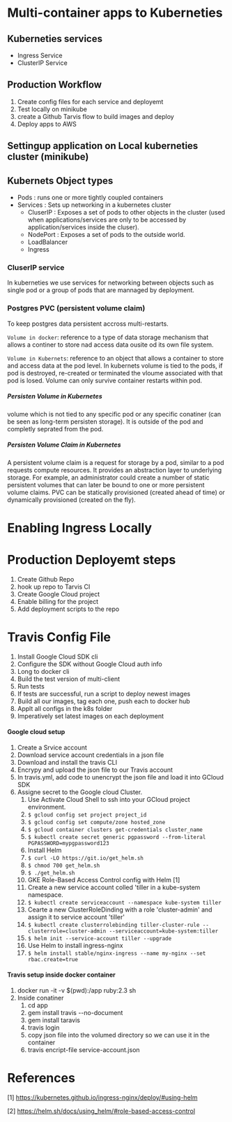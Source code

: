 # Multi-container apps to Kuberneties

## Kuberneties services
  * Ingress Service
  * ClusterIP Service

##  Production Workflow 
  1. Create config files for each service and deployemt
  2. Test locally on minikube
  3. create a Github Tarvis flow to build images and deploy
  4. Deploy apps to AWS 

## Settingup application on Local kuberneties cluster (minikube)

## Kubernets Object types 
 * Pods : runs one or more tightly coupled containers
 * Services : Sets up networking in a kubernetes cluster
   * CluserIP : Exposes a set of pods to other objects in the cluster (used when applications/services are only to be accessed by application/services inside the cluser).  
   * NodePort : Exposes a set of pods to the outside world. 
   * LoadBalancer
   * Ingress

### CluserIP service
In kuberneties we use services for networking between objects such as single pod or a group of pods that are mannaged by deployment.

### Postgres PVC (persistent volume claim)
To keep postgres data persistent accross multi-restarts.

`Volume in docker`: reference to a type of data storage mechanism that allows a continer to store nad access data ousite od its own file system. 

`Volume in Kubernets`: reference to an object that allows a container to store and access data at the pod level. In kubernets volume is tied to the pods, if pod is destroyed, re-created or terminated the vloume associated with that pod is losed. Volume can only survive container restarts within pod.

##### Persisten Volume in Kubernetes
volume which is not tied to any specific pod or any specific conatiner (can be seen as long-term persisten storage). It is outside of the pod and completly seprated from the pod.

##### Persisten Volume Claim in Kubernetes
A persistent volume claim is a request for storage by a pod, similar to a pod requests compute resources. It provides an abstraction layer to underlying storage. For example, an administrator could create a number of static persistent volumes that can later be bound to one or more persistent volume claims. PVC can be statically provisioned (created ahead of time) or dynamically provisioned (created on the fly).

# Enabling Ingress Locally


# Production Deployemt steps
  1. Create Github Repo
  2. hook up repo to Tarvis CI
  3. Create Google Cloud project
  4. Enable billing for the project 
  5. Add deployment scripts to the repo

# Travis Config File
  1. Install Google Cloud SDK cli
  2. Configure the SDK without Google Cloud auth info
  3. Long to docker cli
  4. Build the test version of multi-client
  5. Run tests
  6. If tests are successful, run a script to deploy newest images
  7. Build all our images, tag each one, push each to docker hub
  8. Applt all configs in the k8s folder
  9. Imperatively set latest images on each deployment

#### Google cloud setup
  1. Create a Srvice account
  2. Download service account credentials in a json file
  3. Download and install the travis CLI
  4. Encrypy and upload the json file to our Travis account
  5. In travis.yml, add code to unencrypt the json file and load it into GCloud SDK
  6. Assigne secret to the Google cloud Cluster.
     1. Use Activate Cloud Shell to ssh into your GCloud project environment.
     2. `$ gcloud config set project project_id`
     3. `$ gcloud config set compute/zone hosted_zone` 
     4. `$ gcloud container clusters get-credentials cluster_name`
     5. `$ kubectl create secret generic pgpassword --from-literal PGPASSWORD=mypgpassword123`
     6. Install Helm
     7. `$ curl -LO https://git.io/get_helm.sh`
     8. `$ chmod 700 get_helm.sh`
     9. `$ ./get_helm.sh`
     10.  GKE Role-Based Access Control config with Helm [1]
     11.  Create a new service account colled 'tiller in a kube-system namespace.
     12.  `$ kubectl create serviceaccount --namespace kube-system tiller`
     13.  Cearte a new ClusterRoleDinding with a role 'cluster-admin' and assign it to service account 'tiller' 
     14.  `$ kubectl create clusterrolebinding tiller-cluster-rule --clusterrole=cluster-admin --serviceaccount=kube-system:tiller`
     15.  `$ helm init --service-account tiller --upgrade`
     16.  Use Helm to install ingress-nginx
     17.  `$ helm install stable/nginx-ingress --name my-nginx --set rbac.create=true` 
 
#### Travis setup inside docker container
  1. docker run -it -v $(pwd):/app ruby:2.3 sh
  2. Inside conatiner
     1. cd app
     2. gem install travis --no-document
     3. gem install taravis
     4. travis login
     5. copy json file into the volumed directory so we can use it in the container
     6. travis encript-file service-account.json

# References
[1] https://kubernetes.github.io/ingress-nginx/deploy/#using-helm

[2] https://helm.sh/docs/using_helm/#role-based-access-control 